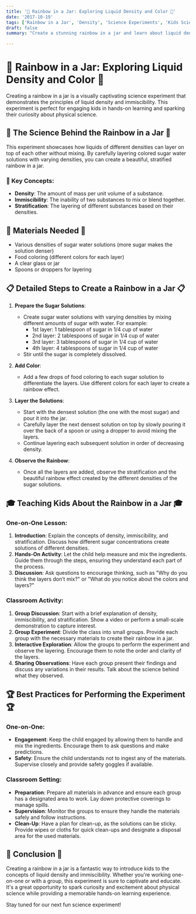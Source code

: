 ```yaml
---
title: '🌈 Rainbow in a Jar: Exploring Liquid Density and Color 🌈'
date: '2017-10-19'
tags: ['Rainbow in a Jar', 'Density', 'Science Experiments', 'Kids Science', 'Physics', 'Fun with Science']
draft: false
summary: "Create a stunning rainbow in a jar and learn about liquid density. This blog post explains the science behind this colorful experiment and provides detailed steps for conducting it with kids, either one-on-one or in a classroom setting."

---
```


# 🌈 Rainbow in a Jar: Exploring Liquid Density and Color 🌈

Creating a rainbow in a jar is a visually captivating science experiment that demonstrates the principles of liquid density and immiscibility. This experiment is perfect for engaging kids in hands-on learning and sparking their curiosity about physical science.

## 🔬 The Science Behind the Rainbow in a Jar 🔬

This experiment showcases how liquids of different densities can layer on top of each other without mixing. By carefully layering colored sugar water solutions with varying densities, you can create a beautiful, stratified rainbow in a jar.

### 🌟 Key Concepts:
- **Density**: The amount of mass per unit volume of a substance.
- **Immiscibility**: The inability of two substances to mix or blend together.
- **Stratification**: The layering of different substances based on their densities.

## 🧪 Materials Needed 🧪
- Various densities of sugar water solutions (more sugar makes the solution denser)
- Food coloring (different colors for each layer)
- A clear glass or jar
- Spoons or droppers for layering

## 📋 Detailed Steps to Create a Rainbow in a Jar 📋

1. **Prepare the Sugar Solutions**:
   - Create sugar water solutions with varying densities by mixing different amounts of sugar with water. For example:
     - 1st layer: 1 tablespoon of sugar in 1/4 cup of water
     - 2nd layer: 2 tablespoons of sugar in 1/4 cup of water
     - 3rd layer: 3 tablespoons of sugar in 1/4 cup of water
     - 4th layer: 4 tablespoons of sugar in 1/4 cup of water
   - Stir until the sugar is completely dissolved.

2. **Add Color**:
   - Add a few drops of food coloring to each sugar solution to differentiate the layers. Use different colors for each layer to create a rainbow effect.

3. **Layer the Solutions**:
   - Start with the densest solution (the one with the most sugar) and pour it into the jar.
   - Carefully layer the next densest solution on top by slowly pouring it over the back of a spoon or using a dropper to avoid mixing the layers.
   - Continue layering each subsequent solution in order of decreasing density.

4. **Observe the Rainbow**:
   - Once all the layers are added, observe the stratification and the beautiful rainbow effect created by the different densities of the sugar solutions.

## 🎓 Teaching Kids About the Rainbow in a Jar 🎓

### One-on-One Lesson:
1. **Introduction**: Explain the concepts of density, immiscibility, and stratification. Discuss how different sugar concentrations create solutions of different densities.
2. **Hands-On Activity**: Let the child help measure and mix the ingredients. Guide them through the steps, ensuring they understand each part of the process.
3. **Discussion**: Ask questions to encourage thinking, such as "Why do you think the layers don’t mix?" or "What do you notice about the colors and layers?"

### Classroom Activity:
1. **Group Discussion**: Start with a brief explanation of density, immiscibility, and stratification. Show a video or perform a small-scale demonstration to capture interest.
2. **Group Experiment**: Divide the class into small groups. Provide each group with the necessary materials to create their rainbow in a jar.
3. **Interactive Exploration**: Allow the groups to perform the experiment and observe the layering. Encourage them to note the order and clarity of the layers.
4. **Sharing Observations**: Have each group present their findings and discuss any variations in their results. Talk about the science behind what they observed.

## 🏆 Best Practices for Performing the Experiment 🏆

### One-on-One:
- **Engagement**: Keep the child engaged by allowing them to handle and mix the ingredients. Encourage them to ask questions and make predictions.
- **Safety**: Ensure the child understands not to ingest any of the materials. Supervise closely and provide safety goggles if available.

### Classroom Setting:
- **Preparation**: Prepare all materials in advance and ensure each group has a designated area to work. Lay down protective coverings to manage spills.
- **Supervision**: Monitor the groups to ensure they handle the materials safely and follow instructions.
- **Clean-Up**: Have a plan for clean-up, as the solutions can be sticky. Provide wipes or cloths for quick clean-ups and designate a disposal area for the used materials.

## 🌟 Conclusion 🌟

Creating a rainbow in a jar is a fantastic way to introduce kids to the concepts of liquid density and immiscibility. Whether you're working one-on-one or with a group, this experiment is sure to captivate and educate. It's a great opportunity to spark curiosity and excitement about physical science while providing a memorable hands-on learning experience.

Stay tuned for our next fun science experiment!
